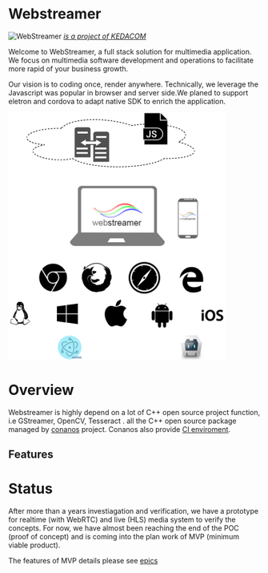 
# Webstreamer


![WebStreamer](./draw.io/logo.png)  [ *is a project of KEDACOM* ](http://www.kedacom.com)


Welcome to WebStreamer, a full stack solution for multimedia application. We focus on multimedia software development and operations to facilitate more rapid of your business growth.

Our vision is to coding once, render anywhere. Technically, we leverage the Javascript was popular  in browser and server side.We planed to support eletron and cordova to adapt native SDK to enrich the application. 

![logo](./draw.io/vision.png)

# Overview

  Webstreamer is highly depend on a lot of C++ open source project function, i.e GStreamer, OpenCV, Tesseract . all the C++ open source package  managed by [conanos](https://conanos.github.io/) project. Conanos also provide [CI enviroment]().

## Features

# Status

After more than a years investiagation and verification, we have a prototype for realtime (with WebRTC) and live (HLS) media system to verify the concepts. For now, we have almost been reaching the end of the POC (proof of concept) and is coming into the plan work of MVP (minimum viable product).

The features of MVP details please see [epics](./epics/README.md)


